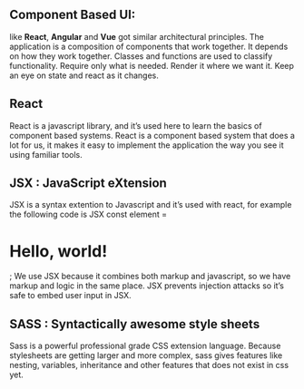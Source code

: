## Component Based UI:
like **React**, **Angular** and **Vue** got similar architectural principles. The application is a composition of components that work together.  It depends on how they work together.
Classes and functions are used to classify functionality. Require only what is needed. Render it where we want it.
Keep an eye on state and react as it changes.

## React
React is a javascript library, and it’s used here to learn the basics of component based systems.
React is a component based system that does a lot for us, it makes it easy to implement the application the way you see it using familiar tools.

## JSX : JavaScript eXtension
JSX is a syntax extention to Javascript and it’s used with react, for example the following code is JSX const element = <h1>Hello, world!</h1>;
We use JSX because it combines both markup and javascript, so we have markup and logic in the same place.
JSX prevents injection attacks so it’s safe to embed user input in JSX.

## SASS : Syntactically awesome style sheets 
Sass is a powerful professional grade CSS extension language.
Because stylesheets are getting larger and more complex, sass gives features like nesting, variables, inheritance and other features that does not exist in css yet.
